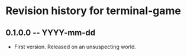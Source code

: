 # Revision history for terminal-game

## 0.1.0.0 -- YYYY-mm-dd

* First version. Released on an unsuspecting world.
